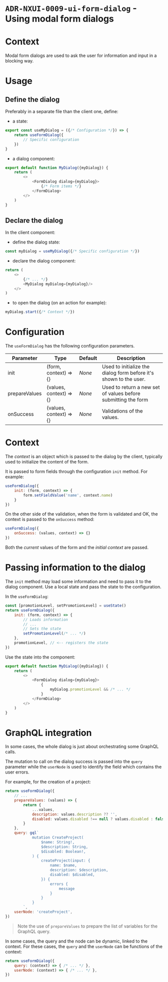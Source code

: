 `ADR-NXUI-0009-ui-form-dialog` - Using modal form dialogs
=========================================================

# Context

Modal form dialogs are used to ask the user for information and input in a blocking way.

# Usage

## Define the dialog

Preferably in a separate file than the client one, define:

* a state:

```javascript
export const useMyDialog = ({/* Configuration */}) => {
    return useFormDialog({
        // Specific configuration
    })
}
```

* a dialog component:

```javascript
export default function MyDialog({myDialog}) {
    return (
        <>
            <FormDialog dialog={myDialog}>
                {/* Form items */}     
            </FormDialog>
        </>
    )
}
```

## Declare the dialog

In the client component:

* define the dialog state:

```javascript
const myDialog = useMyDialog({/* Specific configuration */})
```

* declare the dialog component:

```javascript
return (
    <>
        {/* ... */}
        <MyDialog myDialog={myDialog}/>
    </>
)
```

* to open the dialog (on an action for example):

```javascript
myDialog.start({/* Context */})
```

# Configuration

The `useFormDialog` has the following configuration parameters.

| Parameter     | Type                    | Default | Description                                                       |
|---------------|-------------------------|---------|-------------------------------------------------------------------|
| init          | (form, context) => {}   | _None_  | Used to initialize the dialog form before it's shown to the user. |
| prepareValues | (values, context) => {} | _None_  | Used to return a new set of values before submitting the form     |
| onSuccess     | (values, context) => {} | _None_  | Validations of the values.                                        |


# Context

The _context_ is an object which is passed to the dialog by the client, typically used to initialize the content of the form.

It is passed to form fields through the configuration `init` method. For example:

```javascript
useFormDialog({
    init: (form, context) => {
        form.setFieldValue('name', context.name)
    }
})
```

On the other side of the validation, when the form is validated and OK, the context is passed to the `onSuccess` method:

```javascript
useFormDialog({
    onSuccess: (values, context) => {}
})
```

Both the _current_ values of the form and the _initial context_ are passed.

# Passing information to the dialog

The `init` method may load some information and need to pass it to the dialog component. Use a local state
and pass the state to the configuration.

In the `useFormDialog`:

```javascript
const [promotionLevel, setPromotionLevel] = useState()
return useFormDialog({
    init: (form, context) => {
        // Loads information
        // ...
        // Sets the state
        setPromotionLevel(/* ... */)
    },
    promotionLevel, // <-- registers the state
})
```

Use the state into the component:

```javascript
export default function MyDialog({myDialog}) {
    return (
        <>
            <FormDialog dialog={myDialog}>
                {
                    myDialog.promotionLevel && /* ... */
                }
            </FormDialog>
        </>
    )
}

```

# GraphQL integration

In some cases, the whole dialog is just about orchestrating some GraphQL calls.

The mutation to call on the dialog success is passed into the `query` parameter while the `userNode` is used to identify the field which contains the user errors.

For example, for the creation of a project:

```javascript
return useFormDialog({
    // ...
    prepareValues: (values) => {
        return {
            ...values,
            description: values.description ?? '',
            disabled: values.disabled !== null ? values.disabled : false,
        }
    },
    query: gql`
            mutation CreateProject(
                $name: String!,
                $description: String,
                $disabled: Boolean!,
            ) {
                createProject(input: {
                    name: $name,
                    description: $description,
                    disabled: $disabled,
                }) {
                    errors {
                        message
                    }
                }
            }
        `,
    userNode: 'createProject',
})
```

> Note the use of `prepareValues` to prepare the list of variables for the GraphQL query.

In some cases, the query and the node can be dynamic, linked to the context. For these cases, the `query` and the `userNode` can be functions of the context:

```javascript
return useFormDialog({
    query: (context) => { /* ... */ },  
    userNode: (context) => { /* ... */ },  
})
```